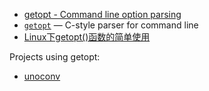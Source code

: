 - [getopt - Command line option parsing](http://pymotw.com/2/getopt/)
- [`getopt`](https://docs.python.org/3/library/getopt.html#module-getopt) — C-style parser for command line
- [Linux下getopt()函数的简单使用](https://www.cnblogs.com/qingergege/p/5914218.html)

Projects using getopt:

- [unoconv](https://github.com/unoconv/unoconv)
